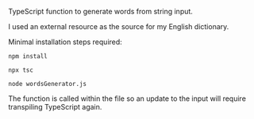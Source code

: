 TypeScript function to generate words from string input.

I used an external resource as the source for my English dictionary.

Minimal installation steps required:
```
npm install
```

```
npx tsc
``` 

```
node wordsGenerator.js
```

The function is called within the file so an update to the input will require transpiling TypeScript again.